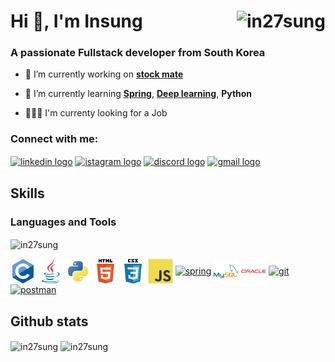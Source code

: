 # Hi 👋, I'm Insung <img align="right" src="https://komarev.com/ghpvc/?username=in27sung&label=Profile%20views&color=e31b1b&style=plastic" alt="in27sung" />


<h3 align="left">A passionate Fullstack developer from South Korea </h3> 

- 🔭 I’m currently working on **[stock mate](http://c7d2408t1p1.itwillbs.com/)**

- 🌱 I’m currently learning **[Spring](https://github.com/in27sung/spring)**, **[Deep learning](https://learn.nvidia.com/certificates?id=a2a7fa44d5e5409aa3d8a90b729fda16)**, **Python**


- 🧑🏻‍💻 I'm currenty looking for a Job

<h3 align="left">Connect with me:</h3>
<p align="left">
<a href="https://linkedin.com/in/insung-hwang-104969244" target="blank"><img align="center" src="https://raw.githubusercontent.com/maurodesouza/profile-readme-generator/master/src/assets/icons/social/linkedin/default.svg" alt="linkedin logo" height="30" width="40" /></a>
<a href="https://instagram.com/in95sung" target="blank"><img align="center" src="https://raw.githubusercontent.com/rahuldkjain/github-profile-readme-generator/master/src/images/icons/Social/instagram.svg" alt="istagram logo" height="30" width="40" /></a>
<a href="https://discordapp.com/users/1076007346444181574" target="blank"><img align="center" src="https://raw.githubusercontent.com/maurodesouza/profile-readme-generator/master/src/assets/icons/social/discord/default.svg" alt="discord logo" height="30" width="40" /></a>
<a href="mailto:in27sung@gmail.com" target="_blank"><img align="center" src="https://raw.githubusercontent.com/maurodesouza/profile-readme-generator/master/src/assets/icons/social/gmail/default.svg" height="30" width="40"  alt="gmail logo" /></a>
</p>




## Skills
### Languages and Tools

  
<img align="center" src="https://github-readme-stats.vercel.app/api/top-langs?username=in27sung&show_icons=true&locale=en&layout=compact" alt="in27sung" width="400"/>

  
<p align="left">
<a href="https://www.cprogramming.com/" target="_blank">
<img align="center" src="https://raw.githubusercontent.com/devicons/devicon/master/icons/c/c-original.svg" alt="c" width="40" height="40"/></a> 
<a href="https://www.java.com" target="_blank"> 
<img align="center" src="https://raw.githubusercontent.com/devicons/devicon/master/icons/java/java-original.svg" alt="java" width="40" height="40"/></a>
<a href="https://www.python.org" target="_blank" rel="noreferrer">
<img align="center" src="https://raw.githubusercontent.com/devicons/devicon/master/icons/python/python-original.svg" alt="python" width="40" height="40"/></a>
<a href="https://www.w3.org/html/" target="_blank" rel="noreferrer"> 
<img align="center" src="https://raw.githubusercontent.com/devicons/devicon/master/icons/html5/html5-original-wordmark.svg" alt="html5" width="40" height="40"/></a>
<a href="https://www.w3schools.com/css/" target="_blank" rel="noreferrer" text-decoration: none>
<img align="center" src="https://raw.githubusercontent.com/devicons/devicon/master/icons/css3/css3-original-wordmark.svg" alt="css3" width="40" height="40"/></a> 
<a href="https://developer.mozilla.org/en-US/docs/Web/JavaScript" target="_blank" rel="noreferrer"> 
<img align="center" src="https://raw.githubusercontent.com/devicons/devicon/master/icons/javascript/javascript-original.svg" alt="javascript" width="40" height="40"/></a>
<a href="https://spring.io/" target="_blank" rel="noreferrer"> 
<img align="center" src="https://www.vectorlogo.zone/logos/springio/springio-icon.svg" alt="spring" width="40" height="40"/></a>
<a href="https://www.mysql.com/" target="_blank" rel="noreferrer"> 
<img align="center" src="https://raw.githubusercontent.com/devicons/devicon/master/icons/mysql/mysql-original-wordmark.svg" alt="mysql" width="40" height="40"/></a> 
<a href="https://www.oracle.com/" target="_blank" rel="noreferrer"> 
<img align="center" src="https://raw.githubusercontent.com/devicons/devicon/master/icons/oracle/oracle-original.svg" alt="oracle" width="40" height="40"/></a> 
<a href="https://git-scm.com/" target="_blank" rel="noreferrer"> 
<img align="center" src="https://www.vectorlogo.zone/logos/git-scm/git-scm-icon.svg" alt="git" width="40" height="40"/></a> 
<a href="https://postman.com" target="_blank" rel="noreferrer"> 
<img align="center" src="https://www.vectorlogo.zone/logos/getpostman/getpostman-icon.svg" alt="postman" width="40" height="40"/></a> 
</p>

## Github stats

<p><img align="center" src="https://github-readme-stats.vercel.app/api?username=in27sung&show_icons=true&locale=en" width="480" alt="in27sung"/>
<img align="center" src="https://github-readme-streak-stats.herokuapp.com/?user=in27sung&theme=default&v=1" width="480" alt="in27sung"/></p>
